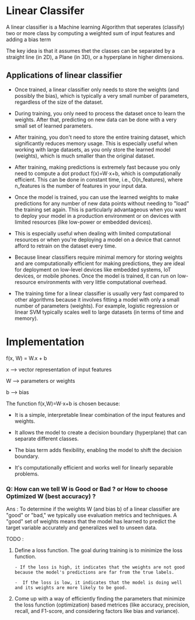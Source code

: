 # Linear Classifer

A linear classifier is a Machine learning Algorithm that seperates (classify) two or more class by computing a weighted sum of input features and adding a bias term

The key idea is that it assumes thet the classes can be separated by a straight line (in 2D), a Plane (in 3D), or a hyperplane in higher dimensions.



## Applications of linear classifier



- Once trained, a linear classifier only needs to store the weights (and possibly the bias), which is typically a very small number of parameters, regardless of the size of the dataset.

- During training, you only need to process the dataset once to learn the weights. After that, predicting on new data can be done with a very small set of learned parameters.


- After training, you don't need to store the entire training dataset, which significantly reduces memory usage. This is especially useful when working with large datasets, as you only store the learned model (weights), which is much smaller than the original dataset.

- After training, making predictions is extremely fast because you only need to compute a dot product f(x)=W⋅x+b, which is computationally efficient. This can be done in constant time, i.e., O(n_features), where n_features is the number of features in your input data.

- Once the model is trained, you can use the learned weights to make predictions for any number of new data points without needing to "load" the training set again. This is particularly advantageous when you want to deploy your model in a production environment or on devices with limited resources (like low-power or embedded devices).

- This is especially useful when dealing with limited computational resources or when you're deploying a model on a device that cannot afford to retrain on the dataset every time.


- Because linear classifiers require minimal memory for storing weights and are computationally efficient for making predictions, they are ideal for deployment on low-level devices like embedded systems, IoT devices, or mobile phones. Once the model is trained, it can run on low-resource environments with very little computational overhead.

- The training time for a linear classifier is usually very fast compared to other algorithms because it involves fitting a model with only a small number of parameters (weights). For example, logistic regression or linear SVM typically scales well to large datasets (in terms of time and memory).



# Implementation


f(x, W) = W.x + b


x --> vector representation of input features

W --> parameters or weights

b --> bias


The function f(x,W)=W⋅x+b is chosen because:


- It is a simple, interpretable linear combination of the input features and weights.

- It allows the model to create a decision boundary (hyperplane) that can separate different classes.

- The bias term adds flexibility, enabling the model to shift the decision boundary.

- It's computationally efficient and works well for linearly separable problems.


### Q: How can we tell W is Good or Bad ? or How to choose Optimized W (best accuracy) ?


Ans : To determine if the weights W (and bias b) of a linear classifier are "good" or "bad," we typically use evaluation metrics and techniques. A "good" set of weights means that the model has learned to predict the target variable accurately and generalizes well to unseen data.


 TODO : 

 1. Define a loss function. The goal during training is to minimize the loss function.

 		- If the loss is high, it indicates that the weights are not good because the model's predictions are far from the true labels.

 		-  If the loss is low, it indicates that the model is doing well and its weights are more likely to be good.

2. Come up with a way of efficiently finding the parameters that minimize the loss function (optimization) based metrices (like accuracy, precision, recall, and F1-score, and considering factors like bias and variance).


